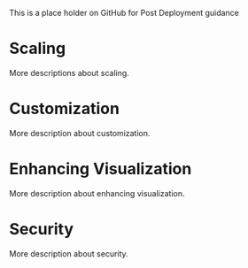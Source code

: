 This is a place holder on GitHub for Post Deployment guidance

# Scaling
More descriptions about scaling.

# Customization
More description about customization.

# Enhancing Visualization
More description about enhancing visualization.

# Security
More description about security.
